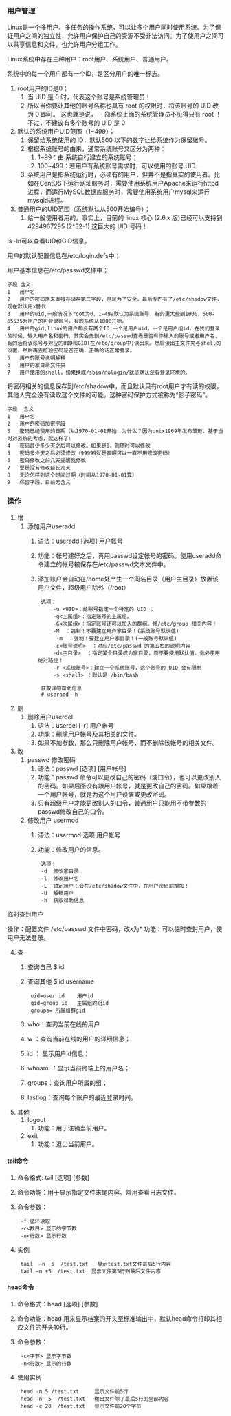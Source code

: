 ### 用户管理 ###
Linux是一个多用户、多任务的操作系统，可以让多个用户同时使用系统。为了保证用户之间的独立性，允许用户保护自己的资源不受非法访问。为了使用户之间可以共享信息和文件，也允许用户分组工作。

Linux系统中存在三种用户：root用户、系统用户、普通用户。 

系统中的每一个用户都有一个ID，是区分用户的唯一标志。

1. root用户的ID是0；
	1. 当 UID 是 0 时，代表这个账号是系统管理员！ 
	2. 所以当你要让其他的账号名称也具有 root 的权限时，将该账号的 UID 改为 0 即可。 这也就是说，一 部系统上面的系统管理员不见得只有 root ！ 不过，不建议有多个账号的 UID 是 0 
2. 默认的系统用户UID范围（1~499）；
	1. 保留给系统使用的 ID，默认500 以下的数字让给系统作为保留账号。
	2. 根据系统账号的由来，通常系统账号又区分为两种：
		1. 1~99：由 系统自行建立的系统账号；
		2. 100~499：若用户有系统账号需求时，可以使用的账号 UID
	3. 系统用户是指系统运行时，必须有的用户，但并不是指真实的使用者。比如在CentOS下运行网址服务时，需要使用系统用户Apache来运行httpd进程，而运行MySQL数据库服务时，需要使用系统用户mysql来运行mysqld进程。
3. 普通用户的UID范围（系统默认从500开始编号）；
	1. 给一般使用者用的。事实上，目前的 linux 核心 (2.6.x 版)已经可以支持到 4294967295 (2^32-1) 这巨大的 UID 号码！ 

ls -ln可以查看UID和GID信息。

用户的默认配置信息在/etc/login.defs中；

用户基本信息在/etc/passwd文件中；

	字段 含义
	1	用户名
	2	用户的密码原来直接存储在第二字段，但是为了安全，最后专门有了/etc/shadow文件，现在默认用x替代
	3	用户的uid,一般情况下root为0，1-499默认为系统账号，有的更大些到1000，500-65535为用户的可登录账号，有的系统从1000开始。
	4	用户的gid,linux的用户都会有两个ID,一个是用户uid，一个是用户组id，在我们登录的时候，输入用户名和密码，其实会先到/etc/passwd查看是否有你输入的账号或者用户名，有的话将该账号与对应的UID和GID(在/etc/group中)读出来。然后读出主文件夹与shell的设置，然后再去检验密码是否正确，正确的话正常登录。
	5	用户的账号说明解释
	6	用户的家目录文件夹
	7	用户使用的shell，如果换成/sbin/nologin/就是默认没有登录环境的。

将密码相关的信息保存到/etc/shadow中，而且默认只有root用户才有读的权限，其他人完全没有读取这个文件的可能。这种密码保护方式被称为“影子密码”。

	字段	含义
	1	用户名
	2	用户的密码加密字段
	3	密码已经使用的日期（从1970-01-01开始，为什么？因为unix1969年发布雏形，基于当时对系统的考虑，就这样了）
	4	密码最少多少天之后可以修改。如果是0，则随时可以修改
	5	密码多少天之后必须修改（99999就是表明可以一直不用修改密码）
	6	密码修改之前几天提醒我修改
	7	要是没有修改延长几天
	8	无论怎样到这个时间过期（时间从1970-01-01算）
	9	保留字段，目前无含义



### 操作 ###
1. 增
	1. 添加用户useradd
		1. 语法：useradd  [选项]  用户帐号
		2. 功能：帐号建好之后，再用passwd设定帐号的密码。使用useradd命令建立的帐号被保存在/etc/passwd文本文件中。
		3. 添加账户会自动在/home处产生一个同名目录（用户主目录）放置该用户文件，超级用户除外（/root）


				选项：
					-u <UID>：给账号指定一个特定的 UID ； 
					-g<主属组>：指定账号的主属组。 
					-G<次属组>：指定账号还可以加入的群组。修/etc/group 相关内容！ 
					-M  ：强制！不要建立用户家目录！(系统账号默认值)
					 -m  ：强制！要建立用户家目录！(一般账号默认值) 
					-c<账号说明>  ：对应/etc/passwd 的第五栏的说明内容
					-d<主目录>  ：指定某个目录成为家目录，而不要使用默认值。务必使用绝对路径！ 
					-r <系统账号>：建立一个系统账号，这个账号的 UID 会有限制 
					-s <shell> ：默认是 /bin/bash 
				
				获取详细帮助信息
				# useradd -h 
2. 删
	1. 删除用户userdel 
		1. 语法：userdel  [-r]  用户帐号
		2. 功能：删除用户帐号及其相关的文件。
		3. 如果不加参数，那么只删除用户帐号，而不删除该帐号的相关文件。
3. 改
	1. passwd 修改密码
		1. 语法：passwd  [选项]  [用户帐号]
		2. 功能：passwd 命令可以更改自己的密码（或口令），也可以更改别人的密码。如果后面没有跟用户帐号，就是更改自己的密码。如果跟着一个用户帐号，就是为这个用户设置或更改密码。
		3. 只有超级用户才能更改别人的口令，普通用户只能用不带参数的passwd修改自己的口令。
	2. 修改用户 usermod
		1. 语法：usermod  选项  用户帐号
		2. 功能：修改用户的信息。
				
				选项：
				-d	修改家目录
				-l  修改用户名
				-L	锁定用户：会在/etc/shadow文件中，在用户密码前增加！
				-U	解锁用户
				-h	获取帮助信息

临时查封用户

操作：配置文件 /etc/passwd 文件中密码，改x为*
功能：可以临时查封用户，使用户无法登录。


4. 查
	1. 查询自己 $ id
	2. 查询其他 $ id username

			uid=user id    用户id
			gid=group id   主属组的组id
			groups= 所属组群gid
	1. who：查询当前在线的用户
	2. w ：查询当前在线的用户的详细信息；
	3. id ： 显示用户id信息；
	4. whoami ：显示当前终端上的用户名；
	5. groups：查询用户所属的组；
	6. lastlog：查询每个账户的最近登录时间。
5. 其他
	1. logout
		1. 功能：用于注销当前用户。
	2. exit
		1. 功能：退出当前用户。

#### tail命令 ####
1. 命令格式:	tail [选项] [参数]   
2. 命令功能：用于显示指定文件末尾内容。常用查看日志文件。
3. 命令参数：

		-f 循环读取
		-c<数目> 显示的字节数
		-n<行数> 显示行数
4. 实例
	
		tail  –n  5  /test.txt   显示test.txt文件最后5行内容
		tail –n +5  /test.txt  显示文件第5行到最后文件内容


#### head命令 ####
1. 命令格式：head [选项] [参数]
2. 命令功能：head 用来显示档案的开头至标准输出中，默认head命令打印其相应文件的开头10行。 
3. 命令参数：

		-c<字节> 显示字节数
		-n<行数> 显示的行数
4. 使用实例

		head -n 5 /test.txt     显示文件前5行
		head -n -5  /test.txt   输出文件除了最后5行的全部内容
		head -c 20  /test.txt   显示文件前20个字节 

